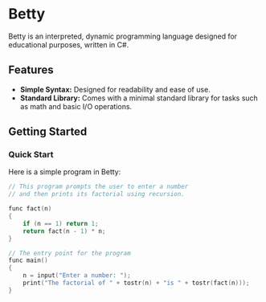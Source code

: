 # Betty

Betty is an interpreted, dynamic programming language designed for educational purposes, written in C#.

## Features

- **Simple Syntax:** Designed for readability and ease of use.
- **Standard Library:** Comes with a minimal standard library for tasks such as math and basic I/O operations.

## Getting Started

### Quick Start

Here is a simple program in Betty:

```C
// This program prompts the user to enter a number
// and then prints its factorial using recursion.

func fact(n)
{
    if (n == 1) return 1;
    return fact(n - 1) * n;
}

// The entry point for the program
func main()
{
    n = input("Enter a number: ");
    print("The factorial of " + tostr(n) + "is " + tostr(fact(n)));
}
